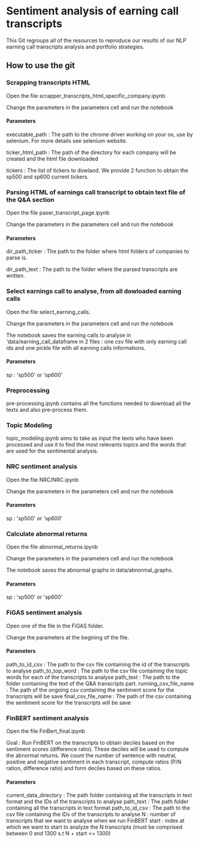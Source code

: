 # Sentiment analysis of earning call transcripts
This Git regroups all of the resources to reproduce our results of our NLP earning call transcripts analysis and portfolio strategies.

## How to use the git
### Scrapping transcripts HTML 
Open the file scrapper_transcripts_html_specific_company.ipynb

Change the parameters in the parameters cell and run the notebook
#### Parameters
executable_path : The path to the chrome driver working on your os, use by selenium. For more details see selenium website.

ticker_html_path : The path of the directory for each company will be created and the html file downloaded

tickers : The list of tickers to dowlaod. We provide 2 function to obtain the sp500 and sp600 current tickers.

### Parsing HTML of earnings call transcript to obtain text file of the Q&A section
Open the file paser_transcript_page.ipynb

Change the parameters in the parameters cell and run the notebook
#### Parameters
dir_path_ticker : The path to the folder where html folders of companies to parse is.

dir_path_text : The path to the folder where the parsed transcripts are written.

### Select earnings call to analyse, from all dowloaded earning calls
Open the file select_earning_calls.

Change the parameters in the parameters cell and run the notebook

The notebook saves the earning calls to analyse in 'data/earning_call_dataframe in 2 files : one csv file with only earning call ids and one pickle file with all earning calls informations.

#### Parameters
sp : 'sp500' or 'sp600'

### Preprocessing
pre-processing.ipynb  contains all the functions needed to download all the texts and also pre-process them.

### Topic Modeling 
topic_modeling.ipynb aims to take as input the texts who have been processed and use it to find the most relevants topics and the words that are used for the sentimental analysis.

### NRC sentiment analysis
Open the file NRC/NRC.ipynb

Change the parameters in the parameters cell and run the notebook
#### Parameters
sp : 'sp500' or 'sp600'

### Calculate abnormal returns
Open the file abnormal_returns.ipynb

Change the parameters in the parameters cell and run the notebook

The notebook saves the abnormal graphs in data/abnormal_graphs.
#### Parameters
sp : 'sp500' or 'sp600'
### FiGAS sentiment analysis
Open one of the file in the FiGAS folder.

Change the parameters at the begining of the file.
#### Parameters
path_to_id_csv : The path to the csv file containing the id of the transcripts to analyse
path_to_top_word : The path to the csv file containing the topic words for each of the transcripts to analyse
path_text : The path to the folder containing the text of the Q&A transcripts part.
running_csv_file_name : The path of the ongoing csv containing the sentiment score for the transcripts will be save
final_csv_file_name : The path of the csv containing the sentiment score for the transcripts will be save

### FinBERT sentiment analysis
Open the file FinBert_final.ipynb

Goal : Run FinBERT on the transcripts to obtain deciles based on the sentiment scores (difference ratio). These deciles will be used to compute the abnormal returns.
       We count the number of sentence with neutral, positive and negative sentiment in each transcript, compute ratios (P/N ration, difference ratio) and form deciles based
       on these ratios.

#### Parameters
current_data_directory : The path folder containing all the transcripts in text format and the IDs of the transcripts to analyse
path_text : The path folder containing all the transcripts in text format
path_to_id_csv : The path to the csv file containing the IDs of the transcripts to analyse
N : number of transcripts that we want to analyse when we run FinBERT
start : index at which we want to start to analyze the N transcripts (must be comprised between 0 and 1300 s.t N + start <= 1300) 
